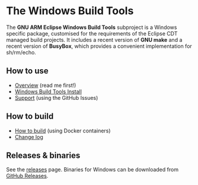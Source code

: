 # The Windows Build Tools

The **GNU ARM Eclipse Windows Build Tools** subproject is a Windows specific package, customised for the requirements of the Eclipse CDT managed build projects. It includes a recent version of **GNU make** and a recent version of **BusyBox**, which provides a convenient implementation for sh/rm/echo.

## How to use

* [Overview](http://gnuarmeclipse.github.io/windows-build-tools/)  (read me first!)
* [Windows Build Tools Install](http://gnuarmeclipse.github.io/windows-build-tools/install)
* [Support](https://github.com/gnuarmeclipse/windows-build-tools/issues/1)  (using the GitHub Issues)

## How to build

* [How to build](http://gnuarmeclipse.github.io/windows-build-tools/build-procedure/) (using Docker containers)
* [Change log](http://gnuarmeclipse.github.io/windows-build-tools/change-log)

## Releases & binaries

See the [releases](http://gnuarmeclipse.github.io/windows-build-tools/releases) page.
Binaries for Windows can be downloaded from [GitHub Releases](https://github.com/gnuarmeclipse/windows-build-tools/releases).


